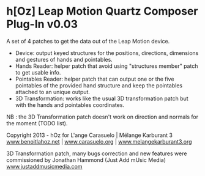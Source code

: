 h[Oz] Leap Motion Quartz Composer Plug-In v0.03
===============================================

A set of 4 patches to get the data out of the Leap Motion device.
- Device: output keyed structures for the positions, directions, dimensions and gestures of hands and pointables.
- Hands Reader: helper patch that avoid using "structures member" patch to get usable info.
- Pointables Reader: helper patch that can output one or the five pointables of the provided hand structure and keep the pointables attached to an unique output.
- 3D Transformation: works like the usual 3D transformation patch but with the hands and pointables coordinates.
	
NB : the 3D Transformation patch doesn't work on direction and normals for the moment (TODO list).

Copyright 2013 - hOz for L'ange Carasuelo | Mélange Karburant 3 
www.benoitlahoz.net | www.carasuelo.org | www.melangekarburant3.org

3D Transformation patch, many bugs correction and new features were commissioned 
by Jonathan Hammond (Just Add mUsic Media) www.justaddmusicmedia.com
